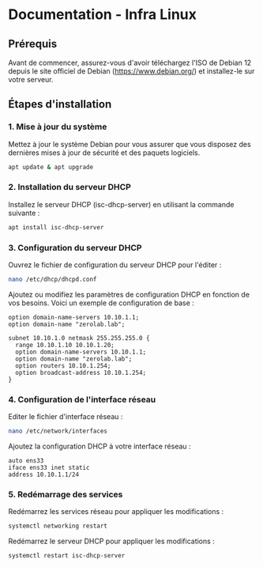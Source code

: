 # Documentation - Infra Linux

## Prérequis

Avant de commencer, assurez-vous d'avoir téléchargez l'ISO de Debian 12 depuis le site officiel de Debian (https://www.debian.org/) et installez-le sur votre serveur.

## Étapes d'installation

### 1. Mise à jour du système
Mettez à jour le système Debian pour vous assurer que vous disposez des dernières mises à jour de sécurité et des paquets logiciels.
```bash
apt update & apt upgrade
```

### 2. Installation du serveur DHCP
Installez le serveur DHCP (isc-dhcp-server) en utilisant la commande suivante :
```bash
apt install isc-dhcp-server
```

### 3. Configuration du serveur DHCP
Ouvrez le fichier de configuration du serveur DHCP pour l'éditer :
```bash
nano /etc/dhcp/dhcpd.conf
```
Ajoutez ou modifiez les paramètres de configuration DHCP en fonction de vos besoins. Voici un exemple de configuration de base :
```plaintext
option domain-name-servers 10.10.1.1;
option domain-name "zerolab.lab";

subnet 10.10.1.0 netmask 255.255.255.0 {
  range 10.10.1.10 10.10.1.20;
  option domain-name-servers 10.10.1.1;
  option domain-name "zerolab.lab";
  option routers 10.10.1.254;
  option broadcast-address 10.10.1.254;
}
```

### 4. Configuration de l'interface réseau
Editer le fichier d'interface réseau :
```bash
nano /etc/network/interfaces
```
Ajoutez la configuration DHCP à votre interface réseau :
```plaintext
auto ens33
iface ens33 inet static
address 10.10.1.1/24
```

### 5. Redémarrage des services
Redémarrez les services réseau pour appliquer les modifications :
```bash
systemctl networking restart
```
Redémarrez le serveur DHCP pour appliquer les modifications :
```bash
systemctl restart isc-dhcp-server
```


